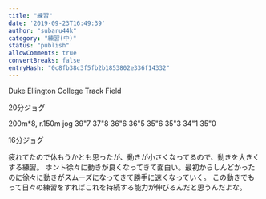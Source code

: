 ```yaml
---
title: "練習"
date: '2019-09-23T16:49:39'
author: "subaru44k"
category: "練習(中)"
status: "publish"
allowComments: true
convertBreaks: false
entryHash: "0c8fb38c3f5fb2b1853802e336f14332"
---
```

Duke Ellington College Track Field

20分ジョグ

200m*8, r.150m jog
39"7
37"8
36"6
36"5
35"6
35"3
34"1
35"0

16分ジョグ

疲れてたので休もうかとも思ったが、動きが小さくなってるので、動きを大きくする練習。
ホント徐々に動きが良くなってきて面白い。最初からしんどかったのに徐々に動きがスムーズになってきて勝手に速くなっていく。
この動きでもって日々の練習をすればこれを持続する能力が伸びるんだと思うんだよな。
